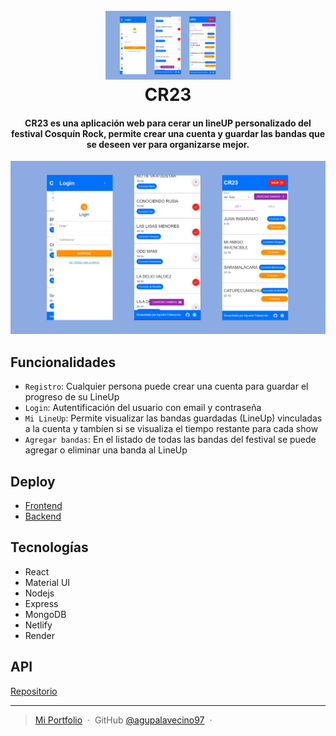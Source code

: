 <h1 align="center">
  <br>
  <a href="https://cr23.netlify.app/"><img src="public/cr23.png" alt="cr23" width="200"></a>
  <br>
  CR23
  <br>
</h1>

<h4 align="center">CR23 es una aplicación web para cerar un lineUP personalizado del festival Cosquín Rock, permite crear una cuenta y 
guardar las bandas que se deseen ver para organizarse mejor.</h4>

<img src="public/cr23.png" alt="cr23">

## Funcionalidades
- `Registro`: Cualquier persona puede crear una cuenta para guardar el progreso de su LineUp
- `Login`: Autentificación del usuario con email y contraseña
- `Mi LineUp`: Permite visualizar las bandas guardadas (LineUp) vinculadas a la cuenta y tambíen si se visualiza el tiempo restante para cada show
- `Agregar bandas`: En el listado de todas las bandas del festival se puede agregar o eliminar una banda al LineUp 

## Deploy

- [Frontend](https://cr23.netlify.app/)
- [Backend](https://cr23-api.onrender.com)

## Tecnologías

- React
- Material UI
- Nodejs
- Express
- MongoDB
- Netlify
- Render

## API

[Repositorio](https://github.com/agupalavecino97/cr23_api)


---

> [Mi Portfolio](https://agustin-palavecino-portfolio.netlify.app/) &nbsp;&middot;&nbsp;
> GitHub [@agupalavecino97](https://github.com/agupalavecino97) &nbsp;&middot;&nbsp;



